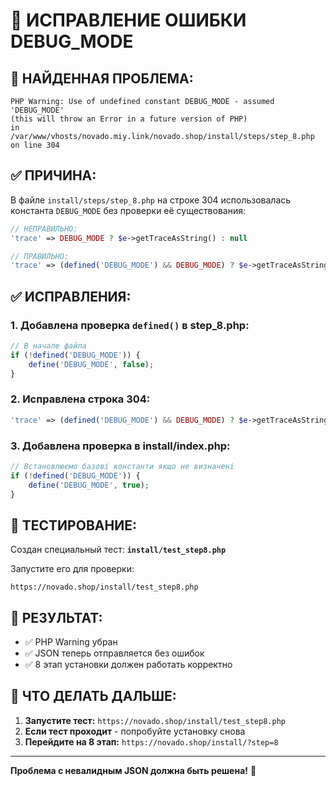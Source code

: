 # 🔧 ИСПРАВЛЕНИЕ ОШИБКИ DEBUG_MODE

## 🚨 **НАЙДЕННАЯ ПРОБЛЕМА:**

```
PHP Warning: Use of undefined constant DEBUG_MODE - assumed 'DEBUG_MODE' 
(this will throw an Error in a future version of PHP) 
in /var/www/vhosts/novado.miy.link/novado.shop/install/steps/step_8.php on line 304
```

## ✅ **ПРИЧИНА:**

В файле `install/steps/step_8.php` на строке 304 использовалась константа `DEBUG_MODE` без проверки её существования:

```php
// НЕПРАВИЛЬНО:
'trace' => DEBUG_MODE ? $e->getTraceAsString() : null

// ПРАВИЛЬНО:
'trace' => (defined('DEBUG_MODE') && DEBUG_MODE) ? $e->getTraceAsString() : null
```

## ✅ **ИСПРАВЛЕНИЯ:**

### 1. **Добавлена проверка `defined()` в step_8.php:**
```php
// В начале файла
if (!defined('DEBUG_MODE')) {
    define('DEBUG_MODE', false);
}
```

### 2. **Исправлена строка 304:**
```php
'trace' => (defined('DEBUG_MODE') && DEBUG_MODE) ? $e->getTraceAsString() : null
```

### 3. **Добавлена проверка в install/index.php:**
```php
// Встановлюємо базові константи якщо не визначені
if (!defined('DEBUG_MODE')) {
    define('DEBUG_MODE', true);
}
```

## 🧪 **ТЕСТИРОВАНИЕ:**

Создан специальный тест: **`install/test_step8.php`**

Запустите его для проверки:
```
https://novado.shop/install/test_step8.php
```

## 🎯 **РЕЗУЛЬТАТ:**

- ✅ PHP Warning убран
- ✅ JSON теперь отправляется без ошибок  
- ✅ 8 этап установки должен работать корректно

## 🚀 **ЧТО ДЕЛАТЬ ДАЛЬШЕ:**

1. **Запустите тест:** `https://novado.shop/install/test_step8.php`
2. **Если тест проходит** - попробуйте установку снова
3. **Перейдите на 8 этап:** `https://novado.shop/install/?step=8`

---

**Проблема с невалидным JSON должна быть решена!** 🎉